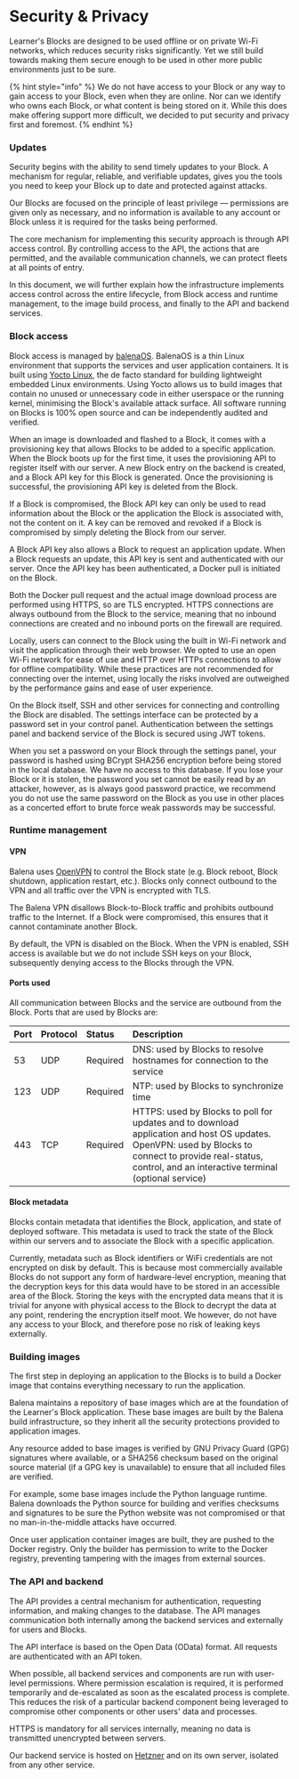 # Security & Privacy

Learner's Blocks are designed to be used offline or on private Wi-Fi networks, which reduces security risks significantly. Yet we still build towards making them secure enough to be used in other more public environments just to be sure. 

{% hint style="info" %}
We do not have access to your Block or any way to gain access to your Block, even when they are online. Nor can we identify who owns each Block, or what content is being stored on it. While this does make offering support more difficult, we decided to put security and privacy first and foremost. 
{% endhint %}

### Updates

Security begins with the ability to send timely updates to your Block. A mechanism for regular, reliable, and verifiable updates, gives you the tools you need to keep your Block up to date and protected against attacks.

Our Blocks are focused on the principle of least privilege — permissions are given only as necessary, and no information is available to any account or Block unless it is required for the tasks being performed. 

The core mechanism for implementing this security approach is through API access control. By controlling access to the API, the actions that are permitted, and the available communication channels, we can protect fleets at all points of entry.

In this document, we will further explain how the infrastructure implements access control across the entire lifecycle, from Block access and runtime management, to the image build process, and finally to the API and backend services.

### Block access

Block access is managed by [balenaOS](https://www.balena.io/docs/reference/OS/overview/2.x). BalenaOS is a thin Linux environment that supports the services and user application containers. It is built using [Yocto Linux](https://www.yoctoproject.org/), the de facto standard for building lightweight embedded Linux environments. Using Yocto allows us to build images that contain no unused or unnecessary code in either userspace or the running kernel, minimising the Block's available attack surface. All software running on Blocks is 100% open source and can be independently audited and verified.

When an image is downloaded and flashed to a Block, it comes with a provisioning key that allows Blocks to be added to a specific application. When the Block boots up for the first time, it uses the provisioning API to register itself with our server. A new Block entry on the backend is created, and a Block API key for this Block is generated. Once the provisioning is successful, the provisioning API key is deleted from the Block. 

If a Block is compromised, the Block API key can only be used to read information about the Block or the application the Block is associated with, not the content on it. A key can be removed and revoked if a Block is compromised by simply deleting the Block from our server.

A Block API key also allows a Block to request an application update. When a Block requests an update, this API key is sent and authenticated with our server. Once the API key has been authenticated, a Docker pull is initiated on the Block.

Both the Docker pull request and the actual image download process are performed using HTTPS, so are TLS encrypted. HTTPS connections are always outbound from the Block to the service, meaning that no inbound connections are created and no inbound ports on the firewall are required.

Locally, users can connect to the Block using the built in Wi-Fi network and visit the application through their web browser. We opted to use an open Wi-Fi network for ease of use and HTTP over HTTPs connections to allow for offline compatibility. While these practices are not recommended for connecting over the internet, using locally the risks involved are outweighed by the performance gains and ease of user experience. 

On the Block itself, SSH and other services for connecting and controlling the Block are disabled. The settings interface can be protected by a password set in your control panel. Authentication between the settings panel and backend service of the Block is secured using JWT tokens. 

When you set a password on your Block through the settings panel, your password is hashed using BCrypt SHA256 encryption before being stored in the local database. We have no access to this database. If you lose your Block or it is stolen, the password you set cannot be easily read by an attacker, however, as is always good password practice, we recommend you do not use the same password on the Block as you use in other places as a concerted effort to brute force weak passwords may be successful.

### Runtime management

#### VPN

Balena uses [OpenVPN](https://openvpn.net/) to control the Block state \(e.g. Block reboot, Block shutdown, application restart, etc.\). Blocks only connect outbound to the VPN and all traffic over the VPN is encrypted with TLS.

The Balena VPN disallows Block-to-Block traffic and prohibits outbound traffic to the Internet. If a Block were compromised, this ensures that it cannot contaminate another Block.

By default, the VPN is disabled on the Block. When the VPN is enabled, SSH access is available but we do not include SSH keys on your Block, subsequently denying access to the Blocks through the VPN. 

#### Ports used

All communication between Blocks and the service are outbound from the Block. Ports that are used by Blocks are:

| Port | Protocol | Status | Description |
| :--- | :--- | :--- | :--- |
| 53 | UDP | Required | DNS: used by Blocks to resolve hostnames for connection to the service |
| 123 | UDP | Required | NTP: used by Blocks to synchronize time |
| 443 | TCP | Required | HTTPS: used by Blocks to poll for updates and to download application and host OS updates.  OpenVPN: used by Blocks to connect to provide real-status, control, and an interactive terminal \(optional service\) |

#### Block metadata

Blocks contain metadata that identifies the Block, application, and state of deployed software. This metadata is used to track the state of the Block within our servers and to associate the Block with a specific application.

Currently, metadata such as Block identifiers or WiFi credentials are not encrypted on disk by default. This is because most commercially available Blocks do not support any form of hardware-level encryption, meaning that the decryption keys for this data would have to be stored in an accessible area of the Block. Storing the keys with the encrypted data means that it is trivial for anyone with physical access to the Block to decrypt the data at any point, rendering the encryption itself moot. We however, do not have any access to your Block, and therefore pose no risk of leaking keys externally. 

### Building images

The first step in deploying an application to the Blocks is to build a Docker image that contains everything necessary to run the application.

Balena maintains a repository of base images which are at the foundation of the Learner's Block application. These base images are built by the Balena build infrastructure, so they inherit all the security protections provided to application images. 

Any resource added to base images is verified by GNU Privacy Guard \(GPG\) signatures where available, or a SHA256 checksum based on the original source material \(if a GPG key is unavailable\) to ensure that all included files are verified.

For example, some base images include the Python language runtime. Balena downloads the Python source for building and verifies checksums and signatures to be sure the Python website was not compromised or that no man-in-the-middle attacks have occurred.

Once user application container images are built, they are pushed to the Docker registry. Only the builder has permission to write to the Docker registry, preventing tampering with the images from external sources.

### The API and backend

The API provides a central mechanism for authentication, requesting information, and making changes to the database. The API manages communication both internally among the backend services and externally for users and Blocks.

The API interface is based on the Open Data \(OData\) format. All requests are authenticated with an API token.

When possible, all backend services and components are run with user-level permissions. Where permission escalation is required, it is performed temporarily and de-escalated as soon as the escalated process is complete. This reduces the risk of a particular backend component being leveraged to compromise other components or other users' data and processes.

HTTPS is mandatory for all services internally, meaning no data is transmitted unencrypted between servers.

Our backend service is hosted on [Hetzner](http://hetzner.com) and on its own server, isolated from any other service. 

